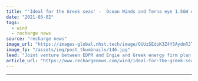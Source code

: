 ```yaml
---
title: "'Ideal for the Greek seas' -  Ocean Winds and Terna eye 1.5GW of floating wind"
date: "2021-03-02"
tags: 
  - wind
  - recharge news
source: "recharge news"
image_url: "https://images-global.nhst.tech/image/OUUzSEdpK3Z4Y3AydnRJTm92WWw2RWNwdVYwcndTVTJJaStJZnZuNTBIQT0=/nhst/binary/bd957ec210b51ec02637c4163d5cefbb"
image_fp: "/assets/img/post_thumbnails/146.jpg"
lead: "Joint venture between EDPR and Engie and Greek energy firm plan to develop the massive floating pipeline in Greek seas throughout the decade"
article_url: "https://www.rechargenews.com/wind/ideal-for-the-greek-seas-ocean-winds-and-terna-eye-1-5gw-of-floating-wind/2-1-973086"
---
```


---
